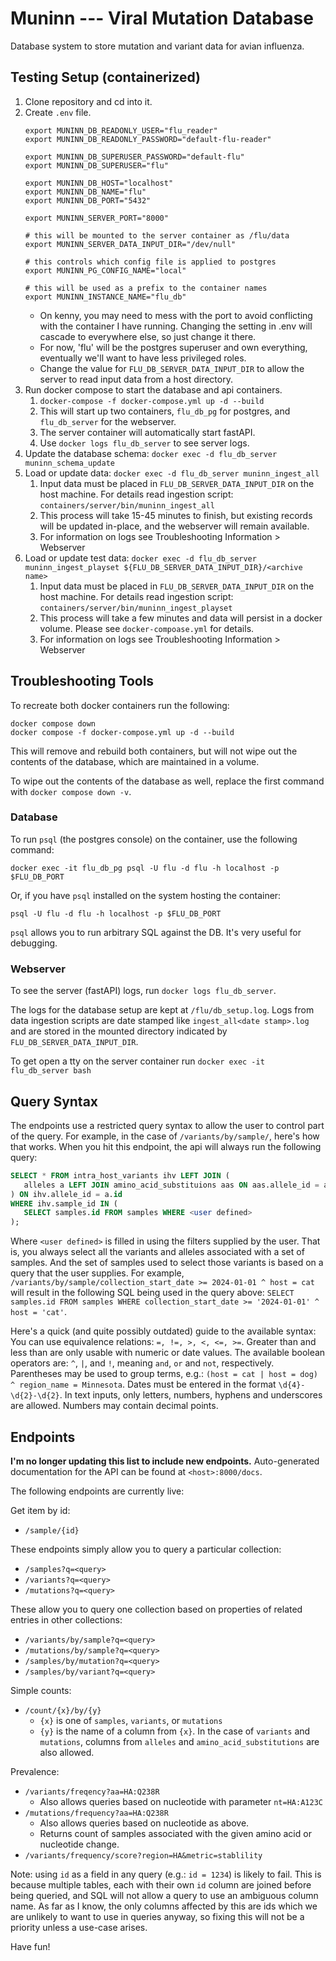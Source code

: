 # Muninn --- Viral Mutation Database

Database system to store mutation and variant data for avian influenza.

## Testing Setup (containerized)

1. Clone repository and cd into it.
2. Create `.env` file.
    ```
    export MUNINN_DB_READONLY_USER="flu_reader"
    export MUNINN_DB_READONLY_PASSWORD="default-flu-reader"

    export MUNINN_DB_SUPERUSER_PASSWORD="default-flu"
    export MUNINN_DB_SUPERUSER="flu"

    export MUNINN_DB_HOST="localhost"
    export MUNINN_DB_NAME="flu"
    export MUNINN_DB_PORT="5432"
   
    export MUNINN_SERVER_PORT="8000"
    
    # this will be mounted to the server container as /flu/data
    export MUNINN_SERVER_DATA_INPUT_DIR="/dev/null"
   
    # this controls which config file is applied to postgres
    export MUNINN_PG_CONFIG_NAME="local"
   
    # this will be used as a prefix to the container names
    export MUNINN_INSTANCE_NAME="flu_db"
    ```
    - On kenny, you may need to mess with the port to avoid conflicting with the container I have running.
      Changing the setting in .env will cascade to everywhere else, so just change it there.
    - For now, 'flu' will be the postgres superuser and own everything, eventually we'll want to have less privileged
      roles.
    - Change the value for `FLU_DB_SERVER_DATA_INPUT_DIR` to allow the server to read input data from a host directory.
3. Run docker compose to start the database and api containers.
    1. `docker-compose -f docker-compose.yml up -d --build`
    2. This will start up two containers, `flu_db_pg` for postgres, and `flu_db_server` for the webserver.
    3. The server container will automatically start fastAPI.
    4. Use `docker logs flu_db_server` to see server logs.
4. Update the database schema: `docker exec -d flu_db_server muninn_schema_update`
5. Load or update data:  `docker exec -d flu_db_server muninn_ingest_all`
    1. Input data must be placed in `FLU_DB_SERVER_DATA_INPUT_DIR` on the host machine.
       For details read ingestion script: `containers/server/bin/muninn_ingest_all`
    2. This process will take 15-45 minutes to finish, but existing records will be updated in-place, and the webserver
       will remain available.
    3. For information on logs see Troubleshooting Information > Webserver
6. Load or update test data: `docker exec -d flu_db_server muninn_ingest_playset ${FLU_DB_SERVER_DATA_INPUT_DIR}/<archive name>`
    1. Input data must be placed in `FLU_DB_SERVER_DATA_INPUT_DIR` on the host machine.
       For details read ingestion script: `containers/server/bin/muninn_ingest_playset`
    2. This process will take a few minutes and data will persist in a docker volume. Please see `docker-compoase.yml` for details.
    3. For information on logs see Troubleshooting Information > Webserver

## Troubleshooting Tools

To recreate both docker containers run the following:
```
docker compose down
docker compose -f docker-compose.yml up -d --build
``` 
This will remove and rebuild both containers, but will not wipe out the contents of the database, which are maintained in a volume.

To wipe out the contents of the database as well, replace the first command with `docker compose down -v`.

### Database

To run `psql` (the postgres console) on the container, use the following command:

```
docker exec -it flu_db_pg psql -U flu -d flu -h localhost -p $FLU_DB_PORT
```

Or, if you have `psql` installed on the system hosting the container:

```
psql -U flu -d flu -h localhost -p $FLU_DB_PORT
```

`psql` allows you to run arbitrary SQL against the DB.
It's very useful for debugging.

### Webserver

To see the server (fastAPI) logs, run `docker logs flu_db_server`.

The logs for the database setup are kept at `/flu/db_setup.log`.
Logs from data ingestion scripts are date stamped like `ingest_all<date stamp>.log` and are stored in the mounted directory indicated by `FLU_DB_SERVER_DATA_INPUT_DIR`.

To get open a tty on the server container run `docker exec -it flu_db_server bash`

## Query Syntax

The endpoints use a restricted query syntax to allow the user to
control part of the query.
For example, in the case of `/variants/by/sample/`, here's how that works.
When you hit this endpoint, the api will always run the following query:

```sql
SELECT * FROM intra_host_variants ihv LEFT JOIN (
   alleles a LEFT JOIN amino_acid_substituions aas ON aas.allele_id = a.id
) ON ihv.allele_id = a.id
WHERE ihv.sample_id IN (
   SELECT samples.id FROM samples WHERE <user defined> 
);
```

Where `<user defined>` is filled in using the filters supplied by the user.
That is, you always select all the variants and alleles associated with a set of samples.
And the set of samples used to select those variants is based on a query that the user supplies.
For example, `/variants/by/sample/collection_start_date >= 2024-01-01 ^ host = cat` will result in the following SQL
being used in the query above:
`SELECT samples.id FROM samples WHERE collection_start_date >= '2024-01-01' ^ host = 'cat'`.

Here's a quick (and quite possibly outdated) guide to the available syntax:
You can use equivalence relations: `=, !=, >, <, <=, >=`.
Greater than and less than are only usable with numeric or date values.
The available boolean operators are: `^`, `|`, and `!`, meaning `and`, `or` and `not`, respectively.
Parentheses may be used to group terms, e.g.: `(host = cat | host = dog) ^ region_name = Minnesota`.
Dates must be entered in the format `\d{4}-\d{2}-\d{2}`.
In text inputs, only letters, numbers, hyphens and underscores are allowed.
Numbers may contain decimal points.

## Endpoints

**I'm no longer updating this list to include new endpoints.**
Auto-generated documentation for the API can be found at `<host>:8000/docs`.

The following endpoints are currently live:

Get item by id:

- `/sample/{id}`

These endpoints simply allow you to query a particular collection:

- `/samples?q=<query>`
- `/variants?q=<query>`
- `/mutations?q=<query>`

These allow you to query one collection based on properties of related entries in other collections:

- `/variants/by/sample?q=<query>`
- `/mutations/by/sample?q=<query>`
- `/samples/by/mutation?q=<query>`
- `/samples/by/variant?q=<query>`

Simple counts:

- `/count/{x}/by/{y}`
    - `{x}` is one of `samples`, `variants`, or `mutations`
    - `{y}` is the name of a column from `{x}`. In the case of `variants` and `mutations`, columns from `alleles`
      and `amino_acid_substitutions` are also allowed.

Prevalence:

- `/variants/freqency?aa=HA:Q238R`
    - Also allows queries based on nucleotide with parameter `nt=HA:A123C`
- `/mutations/frequency?aa=HA:Q238R`
    - Also allows queries based on nucleotide as above.
    - Returns count of samples associated with the given amino acid or nucleotide change.
- `/variants/frequency/score?region=HA&metric=stablility`

Note: using `id` as a field in any query (e.g.: `id = 1234`) is likely to fail.
This is because multiple tables, each with their own `id` column are joined before being queried, and SQL will not allow
a query to use an ambiguous column name.
As far as I know, the only columns affected by this are ids which we are unlikely to want to use in queries anyway, so
fixing this will not be a priority unless a use-case arises.

Have fun!
